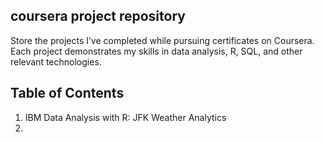 ## coursera project repository
Store the projects I’ve completed while pursuing certificates on Coursera. Each project demonstrates my skills in data analysis, R, SQL, and other relevant technologies.

## Table of Contents
1. IBM Data Analysis with R: JFK Weather Analytics
2. 
